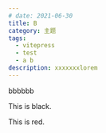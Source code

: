```yaml
---
# date: 2021-06-30
title: B
category: 主题
tags:
  - vitepress
  - test
  - a b
description: xxxxxxxlorem
---
```


bbbbbb

This is black.

<span class="text-red-400">This is red</span>.
